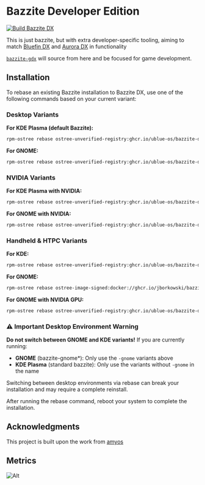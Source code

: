 # Bazzite Developer Edition

[![Build Bazzite DX](https://github.com/ublue-os/bazzite-dx/actions/workflows/build.yml/badge.svg)](https://github.com/ublue-os/bazzite-dx/actions/workflows/build.yml)

This is just bazzite, but with extra developer-specific tooling, aiming to match [Bluefin DX](https://docs.projectbluefin.io/bluefin-dx/) and [Aurora DX](https://docs.getaurora.dev/dx/aurora-dx-intro) in functionality

[`bazzite-gdx`](https://github.com/ublue-os/bazzite-gdx) will source from here and be focused for game development.

## Installation

To rebase an existing Bazzite installation to Bazzite DX, use one of the following commands based on your current variant:

### Desktop Variants

**For KDE Plasma (default Bazzite):**
```bash
rpm-ostree rebase ostree-unverified-registry:ghcr.io/ublue-os/bazzite-dx:stable
```

**For GNOME:**
```bash
rpm-ostree rebase ostree-unverified-registry:ghcr.io/ublue-os/bazzite-dx-gnome:stable
```

### NVIDIA Variants

**For KDE Plasma with NVIDIA:**
```bash
rpm-ostree rebase ostree-unverified-registry:ghcr.io/ublue-os/bazzite-dx-nvidia:stable
```

**For GNOME with NVIDIA:**
```bash
rpm-ostree rebase ostree-unverified-registry:ghcr.io/ublue-os/bazzite-dx-nvidia-gnome:stable
```

### Handheld & HTPC Variants

**For KDE:**
```bash
rpm-ostree rebase ostree-unverified-registry:ghcr.io/ublue-os/bazzite-dx-deck:stable
```

**For GNOME:**
```bash
rpm-ostree rebase ostree-image-signed:docker://ghcr.io/jborkowski/bazzite-dx-gnome:stable
```

**For GNOME with NVIDIA GPU:**
```bash
rpm-ostree rebase ostree-unverified-registry:ghcr.io/ublue-os/bazzite-dx-deck-nvidia-gnome:stable
```

### ⚠️ Important Desktop Environment Warning

**Do not switch between GNOME and KDE variants!** If you are currently running:
- **GNOME** (bazzite-gnome*): Only use the `-gnome` variants above
- **KDE Plasma** (standard bazzite): Only use the variants without `-gnome` in the name

Switching between desktop environments via rebase can break your installation and may require a complete reinstall.

After running the rebase command, reboot your system to complete the installation. 

## Acknowledgments

This project is built upon the work from [amyos](https://github.com/astrovm/amyos)

## Metrics

![Alt](https://repobeats.axiom.co/api/embed/8568b042f7cfba9dd477885ed5ee6573ab78bb5e.svg "Repobeats analytics image")
